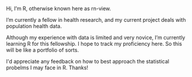 Hi, I’m R, otherwise known here as rn-view. 

I’m currently a fellow in health research, and my current project deals with population health data. 

Although my experience with data is limited and very novice, I’m currently learning R for this fellowship. I hope to track my proficiency here. So this will be like a portfolio of sorts.

I'd appreciate any feedback on how to best approach the statistical probelms I may face in R. Thanks!



<!---
rn-view/rn-view is a ✨ special ✨ repository because its `README.md` (this file) appears on your GitHub profile.
You can click the Preview link to take a look at your changes.
--->
